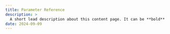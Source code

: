 ```yaml
---
title: Parameter Reference
description: >
  A short lead description about this content page. It can be **bold** or _italic_ and can be split over multiple paragraphs.
date: 2024-09-09
---
```

